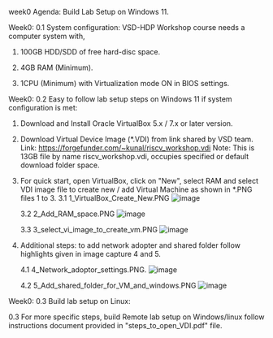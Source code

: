 week0 Agenda: Build Lab Setup on Windows 11.



Week0: 0.1 System configuration: VSD-HDP Workshop course needs a computer system with, 

1. 100GB HDD/SDD of free hard-disc space.

2. 4GB RAM (Minimum).

3. 1CPU (Minimum) with Virtualization mode ON in BIOS settings.


Week0: 0.2 Easy to follow lab setup steps on Windows 11 if system configuration is met:

1. Download and Install Oracle VirtualBox 5.x / 7.x or later version.

2. Download Virtual Device Image (*.VDI) from link shared by VSD team.
    Link: https://forgefunder.com/~kunal/riscv_workshop.vdi 
    Note: This is 13GB file by name riscv_workshop.vdi, occupies specified or default download folder space.

3. For quick start, open VirtualBox, click on "New", select RAM and select VDI image file to create new / add Virtual Machine as shown in *.PNG files 1 to 3.
    3.1 1_VirtualBox_Create_New.PNG
   ![image](https://github.com/pavankumarka/RISCV-Hardware_Design_Program_by_VSD/assets/22821014/bc153e0d-b5a0-41bd-8f3a-c1d5f9412f65)


    3.2 2_Add_RAM_space.PNG
   ![image](https://github.com/pavankumarka/RISCV-Hardware_Design_Program_by_VSD/assets/22821014/b75e3bd5-8adb-422c-8c81-99c21e33f3b0)


    3.3 3_select_vi_image_to_create_vm.PNG
   ![image](https://github.com/pavankumarka/RISCV-Hardware_Design_Program_by_VSD/assets/22821014/49f52b43-22c3-4944-b3c4-b635ebd129d3)


4. Additional steps: to add network adopter and shared folder follow highlights given in image capture 4 and 5.

    4.1 4_Network_adoptor_settings.PNG.
   ![image](https://github.com/pavankumarka/RISCV-Hardware_Design_Program_by_VSD/assets/22821014/3cf6fab1-d0d1-4254-a35d-f95acdc07f8d)


    4.2 5_Add_shared_folder_for_VM_and_windows.PNG
   ![image](https://github.com/pavankumarka/RISCV-Hardware_Design_Program_by_VSD/assets/22821014/fe011849-63e8-492d-bdf3-e48114cd88c4)


Week0: 0.3 Build lab setup on Linux:

0.3 For more specific steps, build Remote lab setup on Windows/linux follow instructions document provided in "steps_to_open_VDI.pdf" file.
